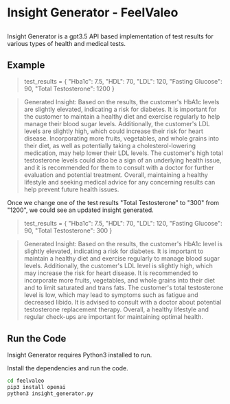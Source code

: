 # Insight Generator - FeelValeo
## 

Insight Generator is a gpt3.5 API based implementation of test results for various types of health and medical tests.

## Example

> test_results = {
    "Hba1c": 7.5,
    "HDL": 70,
    "LDL": 120,
    "Fasting Glucose": 90,
    "Total Testosterone": 1200
}

> Generated Insight: Based on the results, the customer's HbA1c levels are slightly elevated, indicating a risk for diabetes. It is important for the customer to maintain a healthy diet and exercise regularly to help manage their blood sugar levels. Additionally, the customer's LDL levels are slightly high, which could increase their risk for heart disease. Incorporating more fruits, vegetables, and whole grains into their diet, as well as potentially taking a cholesterol-lowering medication, may help lower their LDL levels. The customer's high total testosterone levels could also be a sign of an underlying health issue, and it is recommended for them to consult with a doctor for further evaluation and potential treatment. Overall, maintaining a healthy lifestyle and seeking medical advice for any concerning results can help prevent future health issues.


Once we change one of the test results "Total Testosterone" to "300" from "1200", we could see an updated insight generated.


> test_results = {
    "Hba1c": 7.5,
    "HDL": 70,
    "LDL": 120,
    "Fasting Glucose": 90,
    "Total Testosterone": 300
}

> Generated Insight: Based on the results, the customer's HbA1c level is slightly elevated, indicating a risk for diabetes. It is important to maintain a healthy diet and exercise regularly to manage blood sugar levels. Additionally, the customer's LDL level is slightly high, which may increase the risk for heart disease. It is recommended to incorporate more fruits, vegetables, and whole grains into their diet and to limit saturated and trans fats. The customer's total testosterone level is low, which may lead to symptoms such as fatigue and decreased libido. It is advised to consult with a doctor about potential testosterone replacement therapy. Overall, a healthy lifestyle and regular check-ups are important for maintaining optimal health.


## Run the Code

Insight Generator requires Python3 installed to run.

Install the dependencies and run the code.

```sh
cd feelvaleo
pip3 install openai
python3 insight_generator.py
```
